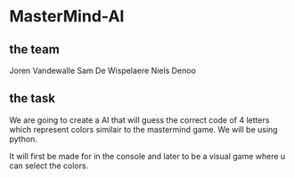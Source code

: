 # MasterMind-AI

## the team

Joren Vandewalle
Sam De Wispelaere
Niels Denoo

## the task

We are going to create a AI that will guess the correct code of 4 letters which represent colors similair to the mastermind game. We will be using python. 

It will first be made for in the console and later to be a visual game where u can select the colors.